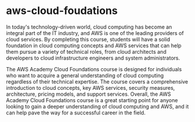 # aws-cloud-foudations

In today's technology-driven world, cloud computing has become an integral part of the IT industry, and AWS is one of the leading providers of cloud services. By completing this course, students will have a solid foundation in cloud computing concepts and AWS services that can help them pursue a variety of technical roles, from cloud architects and developers to cloud infrastructure engineers and system administrators.

The AWS Academy Cloud Foundations course is designed for individuals who want to acquire a general understanding of cloud computing regardless of their technical expertise. The course covers a comprehensive introduction to cloud concepts, key AWS services, security measures, architecture, pricing models, and support services. Overall, the AWS Academy Cloud Foundations course is a great starting point for anyone looking to gain a deeper understanding of cloud computing and AWS, and it can help pave the way for a successful career in the field.
